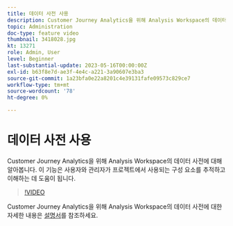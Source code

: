 ```yaml
---
title: 데이터 사전 사용
description: Customer Journey Analytics을 위해 Analysis Workspace의 데이터 사전에 대해 알아봅니다. 이 기능은 사용자와 관리자가 프로젝트에서 사용되는 구성 요소를 추적하고 이해하는 데 도움이 됩니다. 
topic: Administration
doc-type: feature video
thumbnail: 3418028.jpg
kt: 13271
role: Admin, User
level: Beginner
last-substantial-update: 2023-05-16T00:00:00Z
exl-id: b63f8e7d-ae3f-4e4c-a221-3a90607e3ba3
source-git-commit: 1a23bfa0e22a8201c4e39131fafe09573c829ce7
workflow-type: tm+mt
source-wordcount: '78'
ht-degree: 0%

---
```


# 데이터 사전 사용

Customer Journey Analytics을 위해 Analysis Workspace의 데이터 사전에 대해 알아봅니다. 이 기능은 사용자와 관리자가 프로젝트에서 사용되는 구성 요소를 추적하고 이해하는 데 도움이 됩니다. 

>[!VIDEO](https://video.tv.adobe.com/v/3418028/?quality=12&learn=on)

Customer Journey Analytics을 위해 Analysis Workspace의 데이터 사전에 대한 자세한 내용은 [설명서](https://experienceleague.adobe.com/docs/analytics-platform/using/cja-components/data-dictionary/data-dictionary-overview.html)를 참조하세요.
